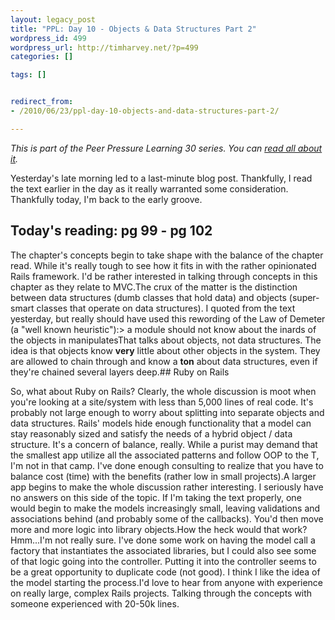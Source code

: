 ```yaml
---
layout: legacy_post
title: "PPL: Day 10 - Objects & Data Structures Part 2"
wordpress_id: 499
wordpress_url: http://timharvey.net/?p=499
categories: []

tags: []


redirect_from:
- /2010/06/23/ppl-day-10-objects-and-data-structures-part-2/

---
```

_This is part of the Peer Pressure Learning 30 series. You can [read all about it](/2010/06/11/peer-pressure-learning-experiment/)._

Yesterday's late morning led to a last-minute blog post. Thankfully, I read the text earlier in the day as it really warranted some consideration. Thankfully today, I'm back to the early groove.

## Today's reading: pg 99 - pg 102

The chapter's concepts begin to take shape with the balance of the chapter read. While it's really tough to see how it fits in with the rather opinionated Rails framework. I'd be rather interested in talking through concepts in this chapter as they relate to MVC.The crux of the matter is the distinction between data structures (dumb classes that hold data) and objects (super-smart classes that operate on data structures). I quoted from the text yesterday, but really should have used this rewording of the Law of Demeter (a "well known heuristic"):> a module should not know about the inards of the objects in manipulatesThat talks about objects, not data structures. The idea is that objects know **very** little about other objects in the system. They are allowed to chain through and know a **ton** about data structures, even if they're chained several layers deep.## Ruby on Rails

So, what about Ruby on Rails? Clearly, the whole discussion is moot when you're looking at a site/system with less than 5,000 lines of real code. It's probably not large enough to worry about splitting into separate objects and data structures. Rails' models hide enough functionality that a model can stay reasonably sized and satisfy the needs of a hybrid object / data structure. It's a concern of balance, really. While a purist may demand that the smallest app utilize all the associated patterns and follow OOP to the T, I'm not in that camp. I've done enough consulting to realize that you have to balance cost (time) with the benefits (rather low in small projects).A larger app begins to make the whole discussion rather interesting. I seriously have no answers on this side of the topic. If I'm taking the text properly, one would begin to make the models increasingly small, leaving validations and associations behind (and probably some of the callbacks). You'd then move more and more logic into library objects.How the heck would that work? Hmm...I'm not really sure. I've done some work on having the model call a factory that instantiates the associated libraries, but I could also see some of that logic going into the controller. Putting it into the controller seems to be a great opportunity to duplicate code (not good). I think I like the idea of the model starting the process.I'd love to hear from anyone with experience on really large, complex Rails projects. Talking through the concepts with someone experienced with 20-50k lines.
